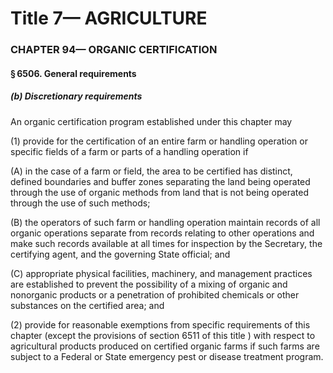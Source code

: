 
# Title 7— AGRICULTURE
### CHAPTER 94— ORGANIC CERTIFICATION
#### § 6506. General requirements
##### (b) Discretionary requirements

An organic certification program established under this chapter may

(1) provide for the certification of an entire farm or handling operation or specific fields of a farm or parts of a handling operation if

(A) in the case of a farm or field, the area to be certified has distinct, defined boundaries and buffer zones separating the land being operated through the use of organic methods from land that is not being operated through the use of such methods;

(B) the operators of such farm or handling operation maintain records of all organic operations separate from records relating to other operations and make such records available at all times for inspection by the Secretary, the certifying agent, and the governing State official; and

(C) appropriate physical facilities, machinery, and management practices are established to prevent the possibility of a mixing of organic and nonorganic products or a penetration of prohibited chemicals or other substances on the certified area; and

(2) provide for reasonable exemptions from specific requirements of this chapter (except the provisions of section 6511 of this title ) with respect to agricultural products produced on certified organic farms if such farms are subject to a Federal or State emergency pest or disease treatment program.
